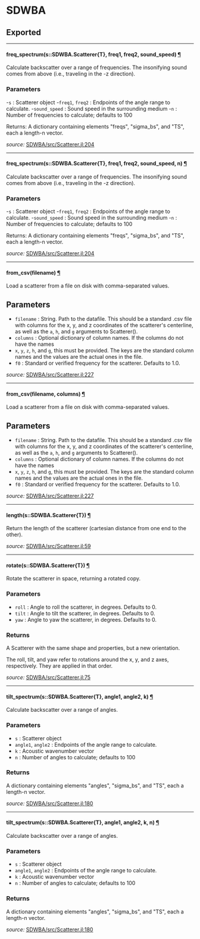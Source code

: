 # SDWBA

## Exported

---

<a id="method__freq_spectrum.1" class="lexicon_definition"></a>
#### freq_spectrum(s::SDWBA.Scatterer{T},  freq1,  freq2,  sound_speed) [¶](#method__freq_spectrum.1)
Calculate backscatter over a range of frequencies.  The insonifying sound comes
from above (i.e., traveling in the -z direction).

### Parameters
-`s` : Scatterer object
-`freq1`, `freq2` : Endpoints of the angle range to calculate.
-`sound_speed` : Sound speed in the surrounding medium
-`n` : Number of frequencies to calculate; defaults to 100

Returns: A dictionary containing elements "freqs", "sigma_bs", and "TS",
	each a length-n vector.


*source:*
[SDWBA/src/Scatterer.jl:204](https://github.com/ElOceanografo/SDWBA.jl/tree/b2e8b4671db60174a074ff782d01dc9c78858d06/src/Scatterer.jl#L204)

---

<a id="method__freq_spectrum.2" class="lexicon_definition"></a>
#### freq_spectrum(s::SDWBA.Scatterer{T},  freq1,  freq2,  sound_speed,  n) [¶](#method__freq_spectrum.2)
Calculate backscatter over a range of frequencies.  The insonifying sound comes
from above (i.e., traveling in the -z direction).

### Parameters
-`s` : Scatterer object
-`freq1`, `freq2` : Endpoints of the angle range to calculate.
-`sound_speed` : Sound speed in the surrounding medium
-`n` : Number of frequencies to calculate; defaults to 100

Returns: A dictionary containing elements "freqs", "sigma_bs", and "TS",
	each a length-n vector.


*source:*
[SDWBA/src/Scatterer.jl:204](https://github.com/ElOceanografo/SDWBA.jl/tree/b2e8b4671db60174a074ff782d01dc9c78858d06/src/Scatterer.jl#L204)

---

<a id="method__from_csv.1" class="lexicon_definition"></a>
#### from_csv(filename) [¶](#method__from_csv.1)
Load a scatterer from a file on disk with comma-separated values.

## Parameters
- `filename` : String.  Path to the datafile.  This should be a standard .csv file 
with columns for the x, y, and z coordinates of the scatterer's centerline, as well
as the `a`, `h`, and `g` arguments to Scatterer().
- `columns` : Optional dictionary of column names. If the columns do not have the names 
- `x`, `y`, `z`, `h`, and `g`, this must be provided.  The keys are the standard column
names and the values are the actual ones in the file.
- `f0` : Standard or verified frequency for the scatterer.  Defaults to 1.0.


*source:*
[SDWBA/src/Scatterer.jl:227](https://github.com/ElOceanografo/SDWBA.jl/tree/b2e8b4671db60174a074ff782d01dc9c78858d06/src/Scatterer.jl#L227)

---

<a id="method__from_csv.2" class="lexicon_definition"></a>
#### from_csv(filename,  columns) [¶](#method__from_csv.2)
Load a scatterer from a file on disk with comma-separated values.

## Parameters
- `filename` : String.  Path to the datafile.  This should be a standard .csv file 
with columns for the x, y, and z coordinates of the scatterer's centerline, as well
as the `a`, `h`, and `g` arguments to Scatterer().
- `columns` : Optional dictionary of column names. If the columns do not have the names 
- `x`, `y`, `z`, `h`, and `g`, this must be provided.  The keys are the standard column
names and the values are the actual ones in the file.
- `f0` : Standard or verified frequency for the scatterer.  Defaults to 1.0.


*source:*
[SDWBA/src/Scatterer.jl:227](https://github.com/ElOceanografo/SDWBA.jl/tree/b2e8b4671db60174a074ff782d01dc9c78858d06/src/Scatterer.jl#L227)

---

<a id="method__length.1" class="lexicon_definition"></a>
#### length(s::SDWBA.Scatterer{T}) [¶](#method__length.1)
Return the length of the scatterer (cartesian distance from one end to the other).


*source:*
[SDWBA/src/Scatterer.jl:59](https://github.com/ElOceanografo/SDWBA.jl/tree/b2e8b4671db60174a074ff782d01dc9c78858d06/src/Scatterer.jl#L59)

---

<a id="method__rotate.1" class="lexicon_definition"></a>
#### rotate(s::SDWBA.Scatterer{T}) [¶](#method__rotate.1)
Rotate the scatterer in space, returning a rotated copy.

### Parameters
- `roll` : Angle to roll the scatterer, in degrees. Defaults to 0.
- `tilt` : Angle to tilt the scatterer, in degrees. Defaults to 0.
- `yaw` : Angle to yaw the scatterer, in degrees. Defaults to 0.

### Returns
A Scatterer with the same shape and properties, but a new orientation.

The roll, tilt, and yaw refer to rotations around the x, y, and z axes,
respectively. They are applied in that order.


*source:*
[SDWBA/src/Scatterer.jl:75](https://github.com/ElOceanografo/SDWBA.jl/tree/b2e8b4671db60174a074ff782d01dc9c78858d06/src/Scatterer.jl#L75)

---

<a id="method__tilt_spectrum.1" class="lexicon_definition"></a>
#### tilt_spectrum(s::SDWBA.Scatterer{T},  angle1,  angle2,  k) [¶](#method__tilt_spectrum.1)
Calculate backscatter over a range of angles.

### Parameters

- `s` : Scatterer object
- `angle1`, `angle2` : Endpoints of the angle range to calculate.
- `k` : Acoustic wavenumber vector
- `n` : Number of angles to calculate; defaults to 100

### Returns

A dictionary containing elements "angles", "sigma_bs", and "TS",
each a length-n vector.


*source:*
[SDWBA/src/Scatterer.jl:180](https://github.com/ElOceanografo/SDWBA.jl/tree/b2e8b4671db60174a074ff782d01dc9c78858d06/src/Scatterer.jl#L180)

---

<a id="method__tilt_spectrum.2" class="lexicon_definition"></a>
#### tilt_spectrum(s::SDWBA.Scatterer{T},  angle1,  angle2,  k,  n) [¶](#method__tilt_spectrum.2)
Calculate backscatter over a range of angles.

### Parameters

- `s` : Scatterer object
- `angle1`, `angle2` : Endpoints of the angle range to calculate.
- `k` : Acoustic wavenumber vector
- `n` : Number of angles to calculate; defaults to 100

### Returns

A dictionary containing elements "angles", "sigma_bs", and "TS",
each a length-n vector.


*source:*
[SDWBA/src/Scatterer.jl:180](https://github.com/ElOceanografo/SDWBA.jl/tree/b2e8b4671db60174a074ff782d01dc9c78858d06/src/Scatterer.jl#L180)

